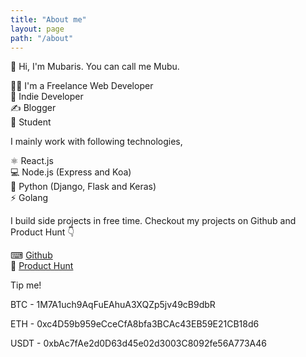 ```yaml
---
title: "About me"
layout: page
path: "/about"
---
```


👋 Hi, I'm Mubaris. You can call me Mubu.

👨‍💻 I'm a Freelance Web Developer  
🚀 Indie Developer  
✍ Blogger  
🎒 Student

I mainly work with following technologies,

⚛ React.js  
💻 Node.js (Express and Koa)  
🐍 Python (Django, Flask and Keras)  
⚡ Golang

I build side projects in free time. Checkout my projects on Github and Product Hunt 👇

⌨ [Github](https://github.com/mubaris)  
🚧 [Product Hunt](https://producthunt.com/@mubaris)

Tip me!

BTC - 1M7A1uch9AqFuEAhuA3XQZp5jv49cB9dbR

ETH - 0xc4D59b959eCceCfA8bfa3BCAc43EB59E21CB18d6

USDT - 0xbAc7fAe2d0D63d45e02d3003C8092fe56A773A46
